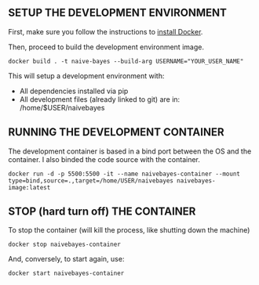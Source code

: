 ## SETUP THE DEVELOPMENT ENVIRONMENT

First, make sure you follow the instructions to [install Docker](https://docs.docker.com/desktop/install/linux-install/).

Then, proceed to build the development environment image.

```docker
docker build . -t naive-bayes --build-arg USERNAME="YOUR_USER_NAME"
```

This will setup a development environment with:

- All dependencies installed via pip
- All development files (already linked to git) are in: /home/$USER/naivebayes 

## RUNNING THE DEVELOPMENT CONTAINER

The development container is based in a bind port between the OS and the container. I also binded the code source with the container.

```docker
docker run -d -p 5500:5500 -it --name naivebayes-container --mount type=bind,source=.,target=/home/USER/naivebayes naivebayes-image:latest
```

## STOP (hard turn off) THE CONTAINER

To stop the container (will kill the process, like shutting down the machine)
```docker
docker stop naivebayes-container
```

And, conversely, to start again, use:
```
docker start naivebayes-container
```
